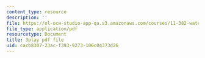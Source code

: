 ```yaml
---
content_type: resource
description: ''
file: https://ol-ocw-studio-app-qa.s3.amazonaws.com/courses/11-382-water-diplomacy-spring-2021/cacb830723acf3939273106c04373d26_KmoodT_3XPQ.pdf
file_type: application/pdf
resourcetype: Document
title: 3play pdf file
uid: cacb8307-23ac-f393-9273-106c04373d26
---
```

